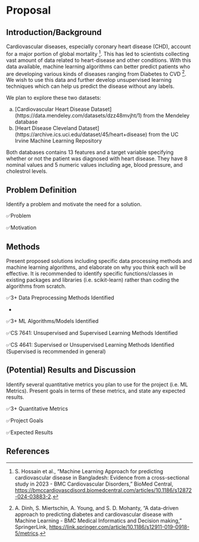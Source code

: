 # Proposal

## Introduction/Background

Cardiovascular diseases, especially coronary heart disease (CHD), account for a major portion of global mortality [^1]. This has led to scientists collecting vast amount of data related to heart-disease and other conditions. With this data available, machine learning algorithms can better predict patients who are developing various kinds of diseases ranging from Diabetes to CVD [^2]. We wish to use this data and further develop unsupervised learning techniques which can help us predict the disease without any labels.

We plan to explore these two datasets:

<ol type="a">
  <li>[Cardiovascular Heart Disease Dataset](https://data.mendeley.com/datasets/dzz48mvjht/1) from the Mendeley database</li>
  <li>[Heart Disease Cleveland Dataset](https://archive.ics.uci.edu/dataset/45/heart+disease) from the UC Irvine Machine Learning Repository</li>
</ol>

Both databases contains 13 features and a target variable specifying whether or not the patient was diagnosed with heart disease. They have 8 nominal values and 5 numeric values including age, blood pressure, and cholestrol levels. 

## Problem Definition
Identify a problem and motivate the need for a solution.

✅Problem

✅Motivation

## Methods
Present proposed solutions including specific data processing methods and machine learning algorithms, and elaborate on why you think each will be effective. It is recommended to identify specific functions/classes in existing packages and libraries (i.e. scikit-learn) rather than coding the algorithms from scratch.

✅3+ Data Preprocessing Methods Identified

-

✅3+ ML Algorithms/Models Identified

✅CS 7641: Unsupervised and Supervised Learning Methods Identified

✅CS 4641: Supervised or Unsupervised Learning Methods Identified (Supervised is recommended in general)

## (Potential) Results and Discussion
Identify several quantitative metrics you plan to use for the project (i.e. ML Metrics). Present goals in terms of these metrics, and state any expected results.

✅3+ Quantitative Metrics

✅Project Goals

✅Expected Results

## References
[^1]: S. Hossain et al., “Machine Learning Approach for predicting cardiovascular disease in Bangladesh: Evidence from a cross-sectional study in 2023 - BMC Cardiovascular Disorders,” BioMed Central, https://bmccardiovascdisord.biomedcentral.com/articles/10.1186/s12872-024-03883-2.

[^2]: A. Dinh, S. Miertschin, A. Young, and S. D. Mohanty, “A data-driven approach to predicting diabetes and cardiovascular disease with Machine Learning - BMC Medical Informatics and Decision making,” SpringerLink, https://link.springer.com/article/10.1186/s12911-019-0918-5/metrics.

[^3]: A. Javaid et al., “Medicine 2032: The Future of Cardiovascular Disease Prevention with Machine Learning and Digital Health Technology,” American Journal of Preventive Cardiology, vol. 12, p. 100379, Dec. 2022. doi:10.1016/j.ajpc.2022.100379.


[^4]: Ogunpola, A.; Saeed, F.; Basurra, S.; Albarrak, A.M.; Qasem, S.N. Machine Learning-Based Predictive Models for Detection of Cardiovascular Diseases. Diagnostics 2024, 14, 144. https://doi.org/10.3390/diagnostics14020144


[^5]: Palechor, Fabio Mendoza et al. “Cardiovascular Disease Analysis Using Supervised and Unsupervised Data Mining Techniques.” J. Softw. 12 (2017): 81-90.